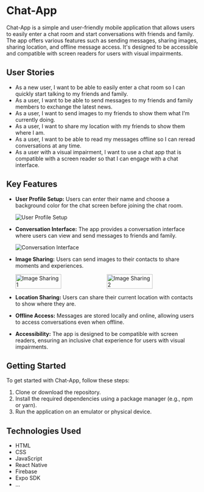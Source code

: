 # Chat-App

Chat-App is a simple and user-friendly mobile application that allows users to easily enter a chat room and start conversations with friends and family. The app offers various features such as sending messages, sharing images, sharing location, and offline message access. It's designed to be accessible and compatible with screen readers for users with visual impairments.

## User Stories

- As a new user, I want to be able to easily enter a chat room so I can quickly start talking to my friends and family.
- As a user, I want to be able to send messages to my friends and family members to exchange the latest news.
- As a user, I want to send images to my friends to show them what I’m currently doing.
- As a user, I want to share my location with my friends to show them where I am.
- As a user, I want to be able to read my messages offline so I can reread conversations at any time.
- As a user with a visual impairment, I want to use a chat app that is compatible with a screen reader so that I can engage with a chat interface.

## Key Features

- **User Profile Setup:** Users can enter their name and choose a background color for the chat screen before joining the chat room.
  
  ![User Profile Setup](https://github.com/BRobinson404/chat-app/assets/122922678/19fd275e-122a-46a8-9394-7d67f2bd9809)

- **Conversation Interface:** The app provides a conversation interface where users can view and send messages to friends and family.
  
  ![Conversation Interface](https://github.com/BRobinson404/chat-app/assets/122922678/9f65b1d3-5afa-4b28-a50f-d724ac8fd8ff)

- **Image Sharing:** Users can send images to their contacts to share moments and experiences.
  
  <div style="display: flex;">
    <img src="https://github.com/BRobinson404/chat-app/assets/122922678/2f9750fc-37bd-4084-b3c8-a99c2548edb1" alt="Image Sharing 1" width="50%">
    <img src="https://github.com/BRobinson404/chat-app/assets/122922678/b5366319-8088-491f-ad2f-c16e2eee5ed6" alt="Image Sharing 2" width="50%">
  </div>

- **Location Sharing:** Users can share their current location with contacts to show where they are.
- **Offline Access:** Messages are stored locally and online, allowing users to access conversations even when offline.
- **Accessibility:** The app is designed to be compatible with screen readers, ensuring an inclusive chat experience for users with visual impairments.

## Getting Started

To get started with Chat-App, follow these steps:

1. Clone or download the repository.
2. Install the required dependencies using a package manager (e.g., npm or yarn).
3. Run the application on an emulator or physical device.

## Technologies Used

- HTML
- CSS
- JavaScript
- React Native
- Firebase
- Expo SDK
- ...
